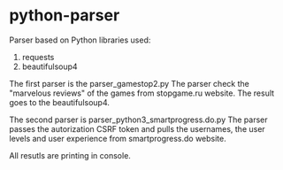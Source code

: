 # python-parser
Parser based on Python
libraries used:
  1. requests
  2. beautifulsoup4

The first parser is the parser_gamestop2.py
The parser check the "marvelous reviews" of the games from stopgame.ru website.
The result goes to the beautifulsoup4.

The second parser is parser_python3_smartprogress.do.py
The parser passes the autorization CSRF token and pulls the usernames, the user levels and user experience from smartprogress.do website.

All resutls are printing in console.
